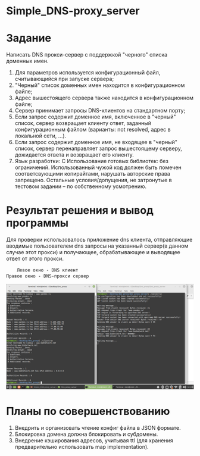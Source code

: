 # Simple_DNS-proxy_server
# Задание

Написать DNS прокси-сервер с поддержкой "черного" списка доменных имен.

1.	Для параметров используется конфигурационный файл, считывающийся при запуске сервера;
2.	"Черный" список доменных имен находится в конфигурационном файле;
3.	Адрес вышестоящего сервера также находится в конфигурационном файле;
4.	Сервер принимает запросы DNS-клиентов на стандартном порту;
5.	Если запрос содержит доменное имя, включенное в "черный" список, сервер возвращает клиенту ответ, заданный конфигурационным файлом (варианты: not resolved, адрес в локальной сети, ...).
6.	Если запрос содержит доменное имя, не входящее в "черный" список, сервер перенаправляет запрос вышестоящему серверу, дожидается ответа и возвращает его клиенту.
7. Язык разработки: С
Использование готовых библиотек: без ограничений.
Использованный чужой код должен быть помечен соответсвующими копирайтами, нарушать авторские права запрещено.
Остальные условия/допущения, не затронутые в тестовом задании – по собственному усмотрению.

# Результат решения и вывод программы
Для проверки использовалось приложение dns клиента, отправляющие вводимые пользователем dns запросы на указанный сервер(в данном случае этот прокси) и получающее, обрабатывающее и выводящее ответ от этого прокси.

        Левое окно - DNS клиент                                               Правое окно - DNS-прокси сервер

![Screenshot](https://github.com/ProProperDev/Simple_DNS-proxy_server/blob/main/Screenshots/result_window.png)

# Планы по совершенствованию
1. Внедрить и организовать чтение конфиг файла в JSON формате.
2. Блокировка домена должна блокировать и субдомены.
3. Внедрение кэширования адресов, учитывая ttl (для хранения предварительно использовать map implementation).
